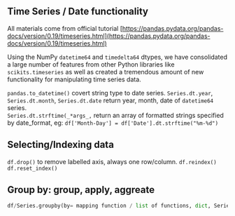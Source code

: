 ## Time Series / Date functionality

All materials come from official tutorial [https://pandas.pydata.org/pandas-docs/version/0.19/timeseries.html](https://pandas.pydata.org/pandas-docs/version/0.19/timeseries.html)

Using the NumPy `datetime64` and `timedelta64` dtypes, we have consolidated a large number of features from other Python libraries like `scikits.timeseries` as well as created a tremendous amount of new functionality for manipulating time series data.

`pandas.to_datetime()` covert string type to date series.
`Series.dt.year`, `Series.dt.month`, `Series.dt.date` return year, month, date of `datetime64` series.  
`Series.dt.strftime(_*args_,`  return an array of formatted strings specified by date_format, eg: 
`df['Month-Day'] = df['Date'].dt.strftime("%m-%d")`

## Selecting/Indexing data
`df.drop()` to remove labelled axis, always one row/column.
`df.reindex()`
`df.reset_index()`

## Group by: group, apply, aggreate
```Python
df/Series.groupby(by= mapping function / list of functions, dict, Series, or tuple, ['column names'], axis=0, sort= True)
```

<!--stackedit_data:
eyJoaXN0b3J5IjpbLTExOTk5MzY0MDMsOTY2MTc4MTgyLDYwMj
A5NjIxMCwxODQ5ODIwNjU5LDEzMjY1NTI0NzUsLTE4MjE1Mzk3
NTUsMzczNDMyNjg1LC05NTQwNjQ2NjhdfQ==
-->